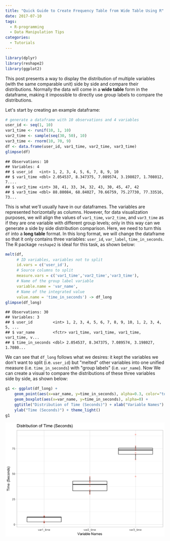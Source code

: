 ```yaml
---
title: "Quick Guide to Create Frequency Table from Wide Table Using R"
date: 2017-07-10
tags:
  - R-programming
  - Data Manipulation Tips
categories:
  - Tutorials
---
```


``` r
library(dplyr)
library(reshape2)
library(ggplot2)
```

This post presents a way to display the distribution of multiple variables (with the same comparable unit) side by side and compare their distributions. Normally the data will come in a **wide table** form in the dataframe, making it impossible to directly use group labels to compare the distributions.

Let's start by creating an example dataframe:

``` r
# generate a dataframe with 10 observations and 4 variables
user_id <- seq(1, 10)
var1_time <- runif(10, 1, 10)
var2_time <- sample(seq(30, 50), 10)
var3_time <- rnorm(10, 70, 9)
df <- data.frame(user_id, var1_time, var2_time, var3_time)
glimpse(df)
```

    ## Observations: 10
    ## Variables: 4
    ## $ user_id   <int> 1, 2, 3, 4, 5, 6, 7, 8, 9, 10
    ## $ var1_time <dbl> 2.054537, 8.347375, 7.089574, 3.198027, 1.708012, 7....
    ## $ var2_time <int> 38, 41, 33, 34, 32, 43, 30, 45, 47, 42
    ## $ var3_time <dbl> 88.80084, 68.84027, 70.66759, 75.27730, 77.33516, 73...

This is what we'll usually have in our dataframes. The variables are represented horizontally as columns. However, for data visualization purposes, we will align the values of `var1_time`, `var2_time`, and `var3_time` as if they are one variable with different group levels; only in this way can we generate a side by side distribution comparison. Here, we need to turn this `df` into a **long table** format. In this long format, we will change the dataframe so that it only contains three variables: `user_id`, `var_label`, `time_in_seconds`. The R package `reshape2` is ideal for this task, as shown below:

``` r
melt(df,
     # ID variables, variables not to split
     id.vars = c('user_id'),
     # Source columns to split
     measure.vars = c('var1_time','var2_time','var3_time'),
     # Name of the group label variable
     variable.name = 'var_name',
     # Name of the integrated value
     value.name = 'time_in_seconds') -> df_long
glimpse(df_long)
```

    ## Observations: 30
    ## Variables: 3
    ## $ user_id         <int> 1, 2, 3, 4, 5, 6, 7, 8, 9, 10, 1, 2, 3, 4, 5, ...
    ## $ var_name        <fctr> var1_time, var1_time, var1_time, var1_time, v...
    ## $ time_in_seconds <dbl> 2.054537, 8.347375, 7.089574, 3.198027, 1.7080...

We can see that `df_long` follows what we desires: it kept the variables we don't want to split (i.e. `user_id`) but "melted" other variables into one unified measure (i.e. `time_in_seconds`) with "group labels" (i.e. `var_name`). Now We can create a visual to compare the distributions of these three variables side by side, as shown below:

``` r
g1 <- ggplot(df_long) +
    geom_point(aes(x=var_name, y=time_in_seconds), alpha=0.3, color="tomato") +
    geom_boxplot(aes(x=var_name, y=time_in_seconds), alpha=0) +
    ggtitle("Distribution of Time (Seconds)") + xlab("Variable Names") +
    ylab("Time (Seconds)") + theme_light()
g1
```

![](/assets/images/r-wide-table-to-long-table/visualize-1.png)
